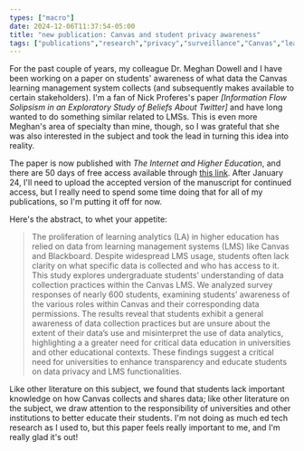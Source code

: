 ```yaml
---
types: ["macro"]
date: 2024-12-06T11:37:54-05:00
title: "new publication: Canvas and student privacy awareness"
tags: ["publications","research","privacy","surveillance","Canvas","learning analytics","EFF","Meghan Dowell","learning management systems","Nick Proferes"]
---
```

For the past couple of years, my colleague Dr. Meghan Dowell and I have been working on a paper on students' awareness of what data the Canvas learning management system collects (and subsequently makes available to certain stakeholders). I'm a fan of Nick Proferes's paper *[Information Flow Solipsism in an Exploratory Study of Beliefs About Twitter]* and have long wanted to do something similar related to LMSs. This is even more Meghan's area of specialty than mine, though, so I was grateful that she was also interested in the subject and took the lead in turning this idea into reality. 

The paper is now published with *The Internet and Higher Education*, and there are 50 days of free access available through [this link](https://authors.elsevier.com/c/1kD6q3vNrYz9G2). After January 24, I'll need to upload the accepted version of the manuscript for continued access, but I really need to spend some time doing that for all of my publications, so I'm putting it off for now.

Here's the abstract, to whet your appetite: 

> The proliferation of learning analytics (LA) in higher education has relied on data from learning management systems (LMS) like Canvas and Blackboard. Despite widespread LMS usage, students often lack clarity on what specific data is collected and who has access to it. This study explores undergraduate students’ understanding of data collection practices within the Canvas LMS. We analyzed survey responses of nearly 600 students, examining students’ awareness of the various roles within Canvas and their corresponding data permissions. The results reveal that students exhibit a general awareness of data collection practices but are unsure about the extent of their data’s use and misinterpret the use of data analytics, highlighting a a greater need for critical data education in universities and other educational contexts. These findings suggest a critical need for universities to enhance transparency and educate students on data privacy and LMS functionalities.

Like other literature on this subject, we found that students lack important knowledge on how Canvas collects and shares data; like other literature on the subject, we draw attention to the responsibility of universities and other institutions to better educate their students. I'm not doing as much ed tech research as I used to, but this paper feels really important to me, and I'm really glad it's out!
